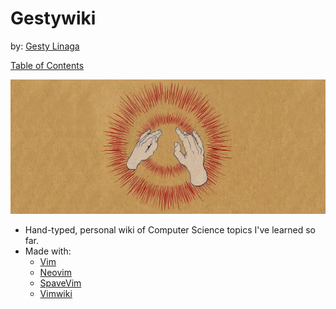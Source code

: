 # Gestywiki 
by: [Gesty Linaga](https://github.com/gestylinaga)

[Table of Contents](docs/index.wiki)

![gestywiki.png](docs/gestywiki.png)

- Hand-typed, personal wiki of Computer Science topics I've learned so far.
- Made with:
    * [Vim](https://www.vim.org/)
    * [Neovim](https://neovim.io/)
    * [SpaveVim](https://spacevim.org/)
    * [Vimwiki](https://github.com/vimwiki/vimwiki)
